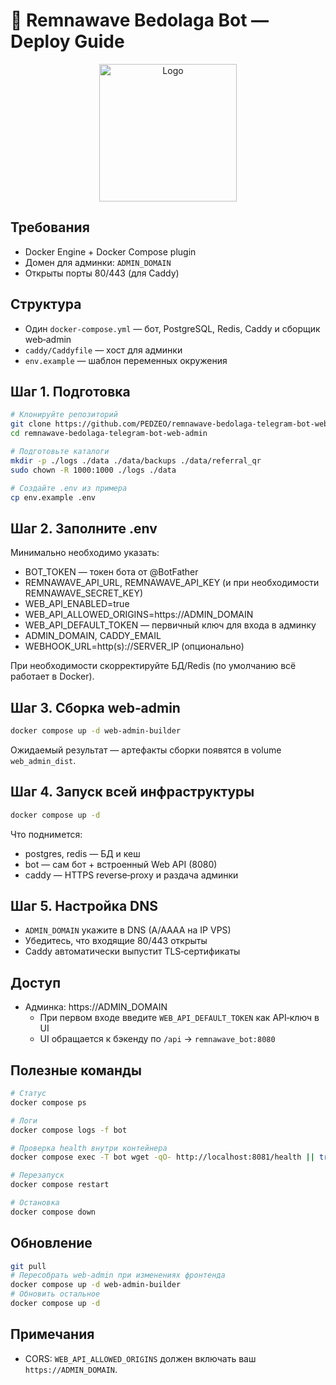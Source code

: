 # 🚀 Remnawave Bedolaga Bot — Deploy Guide

<p align="center">
  <img src="./assets/logo2.svg" alt="Logo" width="220" />
</p>

## Требования
- Docker Engine + Docker Compose plugin
- Домен для админки: `ADMIN_DOMAIN`
- Открыты порты 80/443 (для Caddy)

## Структура
- Один `docker-compose.yml` — бот, PostgreSQL, Redis, Caddy и сборщик web‑admin
- `caddy/Caddyfile` — хост для админки
- `env.example` — шаблон переменных окружения

## Шаг 1. Подготовка
```bash
# Клонируйте репозиторий
git clone https://github.com/PEDZEO/remnawave-bedolaga-telegram-bot-web-admin
cd remnawave-bedolaga-telegram-bot-web-admin

# Подготовьте каталоги
mkdir -p ./logs ./data ./data/backups ./data/referral_qr
sudo chown -R 1000:1000 ./logs ./data

# Создайте .env из примера
cp env.example .env
```

## Шаг 2. Заполните .env
Минимально необходимо указать:
- BOT_TOKEN — токен бота от @BotFather
- REMNAWAVE_API_URL, REMNAWAVE_API_KEY (и при необходимости REMNAWAVE_SECRET_KEY)
- WEB_API_ENABLED=true
- WEB_API_ALLOWED_ORIGINS=https://ADMIN_DOMAIN
- WEB_API_DEFAULT_TOKEN — первичный ключ для входа в админку
- ADMIN_DOMAIN, CADDY_EMAIL
- WEBHOOK_URL=http(s)://SERVER_IP (опционально)

При необходимости скорректируйте БД/Redis (по умолчанию всё работает в Docker).

## Шаг 3. Сборка web‑admin
```bash
docker compose up -d web-admin-builder
```
Ожидаемый результат — артефакты сборки появятся в volume `web_admin_dist`.

## Шаг 4. Запуск всей инфраструктуры
```bash
docker compose up -d
```
Что поднимется:
- postgres, redis — БД и кеш
- bot — сам бот + встроенный Web API (8080)
- caddy — HTTPS reverse‑proxy и раздача админки

## Шаг 5. Настройка DNS
- `ADMIN_DOMAIN` укажите в DNS (A/AAAA на IP VPS)
- Убедитесь, что входящие 80/443 открыты
- Caddy автоматически выпустит TLS‑сертификаты

## Доступ
- Админка: https://ADMIN_DOMAIN
  - При первом входе введите `WEB_API_DEFAULT_TOKEN` как API‑ключ в UI
  - UI обращается к бэкенду по `/api` → `remnawave_bot:8080`

## Полезные команды
```bash
# Статус
docker compose ps

# Логи
docker compose logs -f bot

# Проверка health внутри контейнера
docker compose exec -T bot wget -qO- http://localhost:8081/health || true

# Перезапуск
docker compose restart

# Остановка
docker compose down
```

## Обновление
```bash
git pull
# Пересобрать web-admin при изменениях фронтенда
docker compose up -d web-admin-builder
# Обновить остальное
docker compose up -d
```

## Примечания
- CORS: `WEB_API_ALLOWED_ORIGINS` должен включать ваш `https://ADMIN_DOMAIN`.
